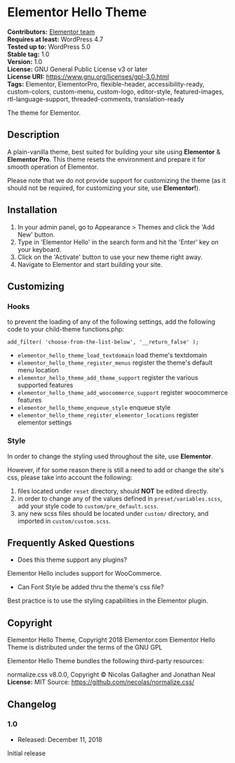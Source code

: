 # Elementor Hello Theme

**Contributors:** [Elementor team](https://elementor.com)  
**Requires at least:** WordPress 4.7  
**Tested up to:** WordPress 5.0  
**Stable tag:** 1.0  
**Version:** 1.0  
**License:** GNU General Public License v3 or later  
**License URI:** https://www.gnu.org/licenses/gpl-3.0.html  
**Tags:** Elementor, ElementorPro, flexible-header, accessibility-ready, custom-colors, custom-menu, custom-logo, editor-style, featured-images, rtl-language-support, threaded-comments, translation-ready

The theme for Elementor.

## Description

A plain-vanilla theme, best suited for building your site using **Elementor** & **Elementor Pro**.
This theme resets the environment and prepare it for smooth operation of Elementor. 

Please note that we do not provide support for customizing the theme (as it should not be required, for customizing your site, use **Elementor!**). 

## Installation

1. In your admin panel, go to Appearance > Themes and click the 'Add New' button.
2. Type in 'Elementor Hello' in the search form and hit the 'Enter' key on your keyboard.
3. Click on the 'Activate' button to use your new theme right away.
4. Navigate to Elementor and start building your site.

## Customizing

### Hooks
to prevent the loading of any of the following settings, add the following code to your child-theme functions.php:

`add_filter( 'choose-from-the-list-below', '__return_false' );`

* `elementor_hello_theme_load_textdomain`               load theme's textdomain     
* `elementor_hello_theme_register_menus`                register the theme's default menu location
* `elementor_hello_theme_add_theme_support`             register the various supported features 
* `elementor_hello_theme_add_woocommerce_support`       register woocommerce features
* `elementor_hello_theme_enqueue_style`                 enqueue style
* `elementor_hello_theme_register_elementor_locations`  register elementor settings 

### Style

In order to change the styling used throughout the site, use **Elementor**.

However, if for some reason there is still a need to add or change the site's css, please take into account the following:
1. files located under `reset` directory, should **NOT** be edited directly.
2. in order to change any of the values defined in `preset/variables.scss`, add your style code to `custom/pre_default.scss`.
3. any new scss files should be located under `custom/` directory, and imported in `custom/custom.scss`. 

## Frequently Asked Questions

* Does this theme support any plugins?

Elementor Hello includes support for WooCommerce.

* Can Font Style be added thru the theme's css file?
 
Best practice is to use the styling capabilities in the Elementor plugin.

## Copyright

Elementor Hello Theme, Copyright 2018 Elementor.com
Elementor Hello Theme is distributed under the terms of the GNU GPL

Elementor Hello Theme bundles the following third-party resources:

normalize.css v8.0.0, Copyright © Nicolas Gallagher and Jonathan Neal
**License:** MIT
Source: https://github.com/necolas/normalize.css/

## Changelog

### 1.0
* Released: December 11, 2018

Initial release